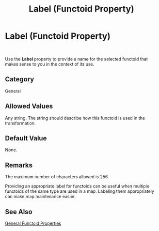 ﻿---
title: Label (Functoid Property)
TOCTitle: Label (Functoid Property)
ms:assetid: 1677ba7d-56da-4ebb-9d0d-8cde865aad71
ms:mtpsurl: https://msdn.microsoft.com/en-us/library/Aa558756(v=BTS.80)
ms:contentKeyID: 51526444
ms.date: 08/30/2017
mtps_version: v=BTS.80
---

# Label (Functoid Property)

 

Use the **Label** property to provide a name for the selected functoid that makes sense to you in the context of its use.

## Category

General

## Allowed Values

Any string. The string should describe how this functoid is used in the transformation.

## Default Value

None.

## Remarks

The maximum number of characters allowed is 256.

Providing an appropriate label for functoids can be useful when multiple functoids of the same type are used in a map. Labeling them appropriately can make map maintenance easier.

## See Also

[General Functoid Properties](general-functoid-properties.md)

